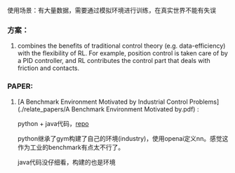使用场景：有大量数据，需要通过模拟环境进行训练，在真实世界不能有失误



### 方案：

1.  combines the benefits of traditional control theory (e.g. data-efficiency) with the flexibility of RL.  For example, position control is taken care of by a PID controller, and RL contributes the control part that deals with friction and contacts. 



### PAPER:

1. [A Benchmark Environment Motivated by Industrial Control Problems](./relate_papers/A Benchmark Environment Motivated by.pdf) :

   python + java代码，[repo]( https://github.com/siemens/industrialbenchmark )

   python继承了gym构建了自己的环境(industry)，使用openai定义nn。感觉这作为工业的benchmark有点太不行了。

   java代码没仔细看，构建的也是环境
